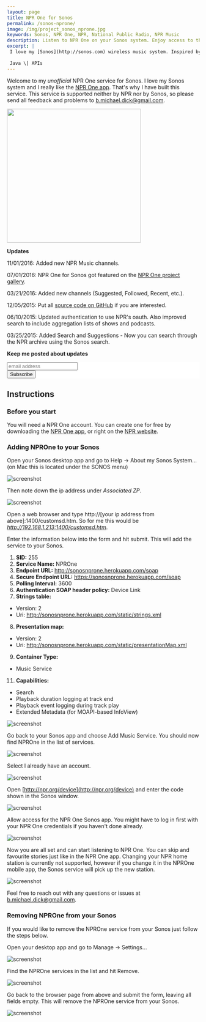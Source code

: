 ```yaml
---
layout: page
title: NPR One for Sonos
permalink: /sonos-nprone/
image: /img/project_sonos_nprone.jpg
keywords: Sonos, NPR One, NPR, National Public Radio, NPR Music
description: Listen to NPR One on your Sonos system. Enjoy access to the full NPR archive, shows you follow, NPR music and more through all your wireless speakers.
excerpt: |
 I love my [Sonos](http://sonos.com) wireless music system. Inspired by the work of [Rahim S](http://www.hirahim.com/blog/2014/07/10/shutting-down-soundcloud-on-sonos/), I built a service to integrate the NPROne radio service into Sonos using the [Sonos API](http://musicpartners.sonos.com).
 
 Java \| APIs
---
```


Welcome to my *unofficial* NPR One service for Sonos. I love my Sonos system and I really like the [NPR One app](http://www.npr.org/about/products/npr-one/). That's why I have built this service. This service is supported neither by NPR nor by Sonos, so please send all feedback and problems to [b.michael.dick@gmail.com](mailto:b.michael.dick@gmail.com).

<img src="/img/sonos-nprone/sonos-done2.png" width="350px" />

**Updates**

11/01/2016: Added new NPR Music channels.

07/01/2016: NPR One for Sonos got featured on the [NPR One project gallery](http://dev.npr.org/guide/prerequisites/project-gallery/).

03/21/2016: Added new channels (Suggested, Followed, Recent, etc.). 

12/05/2015: Put all [source code on GitHub](https://github.com/bertique/SonosNPROneServer) if you are interested.

06/10/2015: Updated authentication to use NPR's oauth. Also improved search to include aggregation lists of shows and podcasts.

03/25/2015: Added Search and Suggestions - Now you can search through the NPR archive using the Sonos search.

**Keep me posted about updates**

<!-- Begin MailChimp Signup Form -->
<link href="//cdn-images.mailchimp.com/embedcode/slim-081711.css" rel="stylesheet" type="text/css">
<style type="text/css">
	#mc_embed_signup{background:#fff; clear:left; font:14px Helvetica,Arial,sans-serif; }
	#mc_embed_signup form{padding:0; }
</style>
<div id="mc_embed_signup">
<form action="//michaeldick.us11.list-manage.com/subscribe/post?u=6514e7cf250dcbb3bf07ad690&amp;id=6abfd24149" method="post" id="mc-embedded-subscribe-form" name="mc-embedded-subscribe-form" class="validate" target="_blank" novalidate>
<div id="mc_embed_signup_scroll">
<input type="email" value="" name="EMAIL" class="email" id="mce-EMAIL" placeholder="email address" required>
<!-- real people should not fill this in and expect good things - do not remove this or risk form bot signups-->
<div style="position: absolute; left: -5000px;"><input type="text" name="b_6514e7cf250dcbb3bf07ad690_6abfd24149" tabindex="-1" value=""></div>
<div class="clear"><input type="submit" value="Subscribe" name="subscribe" id="mc-embedded-subscribe" class="button"></div>
</div>
</form>
</div>

<!--End mc_embed_signup-->

## Instructions 

### Before you start
You will need a NPR One account. You can create one for free by downloading the [NPR One app](http://www.npr.org/about/products/npr-one/), or right on the [NPR website](http://www.npr.org/templates/reg/).

### Adding NPROne to your Sonos
Open your Sonos desktop app and go to Help ->  About my Sonos System... (on Mac this is located under the SONOS menu)

![screenshot](/img/sonos-nprone/sonos-init.png)

Then note down the ip address under *Associated ZP*. 

![screenshot](/img/sonos-nprone/sonos-ip.png)

Open a web browser and type http://[your ip address from above]:1400/customsd.htm. So for me this would be *http://192.168.1.213:1400/customsd.htm*.

Enter the information below into the form and hit submit. This will add the service to your Sonos.

1. **SID:** 255
2. **Service Name:** NPROne
3. **Endpoint URL:** http://sonosnprone.herokuapp.com/soap
4. **Secure Endpoint URL:** https://sonosnprone.herokuapp.com/soap
5. **Polling Interval:** 3600
6. **Authentication SOAP header policy:** Device Link
7. **Strings table:** 
 * Version: 2
 * Uri: http://sonosnprone.herokuapp.com/static/strings.xml
8. **Presentation map:**
 * Version: 2
 * Uri: http://sonosnprone.herokuapp.com/static/presentationMap.xml
9. **Container Type:**
 * Music Service
11. **Capabilities:**
 * Search
 * Playback duration logging at track end
 * Playback event logging during track play
 * Extended Metadata (for MOAPI-based InfoView)
 
![screenshot](/img/sonos-nprone/sonos-add3.png)

Go back to your Sonos app and choose Add Music Service. You should now find NPROne in the list of services.

![screenshot](/img/sonos-nprone/sonos-service.png)

Select I already have an account.

![screenshot](/img/sonos-nprone/sonos-add-1.png)

Open [http://npr.org/device](http://npr.org/device) and enter the code shown in the Sonos window.

![screenshot](/img/sonos-nprone/sonos-add-2.png)

Allow access for the NPR One Sonos app. You might have to log in first with your NPR One credentials if you haven't done already.

![screenshot](/img/sonos-nprone/sonos-add-3.png)

Now you are all set and can start listening to NPR One. You can skip and favourite stories just like in the NPR One app. Changing your NPR home station is currently not supported, however if you change it in the NPROne mobile app, the Sonos service will pick up the new station.

![screenshot](/img/sonos-nprone/sonos-done2.png)

Feel free to reach out with any questions or issues at [b.michael.dick@gmail.com](mailto:b.michael.dick@gmail.com).

### Removing NPROne from your Sonos
If you would like to remove the NPROne service from your Sonos just follow the steps below.

Open your desktop app and go to Manage -> Settings...

![screenshot](/img/sonos-nprone/sonos-remove.png)

Find the NPROne services in the list and hit Remove.

![screenshot](/img/sonos-nprone/sonos-remove-2.png)

Go back to the browser page from above and submit the form, leaving all fields empty. This will remove the NPROne service from your Sonos.

![screenshot](/img/sonos-nprone/sonos-remove-3.png)


